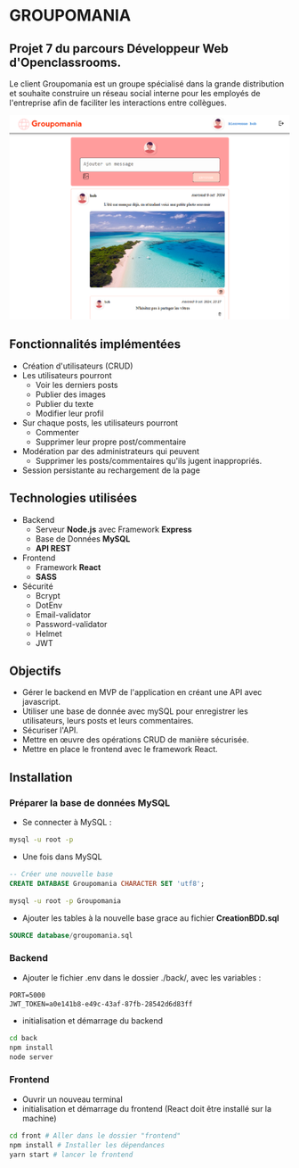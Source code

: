 # GROUPOMANIA

## Projet 7 du parcours Développeur Web d'Openclassrooms.

Le client Groupomania est un groupe spécialisé dans la grande distribution et souhaite construire un réseau social interne pour les employés de l'entreprise afin de faciliter les interactions entre collègues.

![Image du site](back/images/sample.png)

## Fonctionnalités implémentées

- Création d'utilisateurs (CRUD)
- Les utilisateurs pourront
  - Voir les derniers posts
  - Publier des images
  - Publier du texte
  - Modifier leur profil
- Sur chaque posts, les utilisateurs pourront
  - Commenter
  - Supprimer leur propre post/commentaire
- Modération par des administrateurs qui peuvent
  - Supprimer les posts/commentaires qu'ils jugent inappropriés.
- Session persistante au rechargement de la page

## Technologies utilisées

- Backend
  - Serveur **Node.js** avec Framework **Express**
  - Base de Données **MySQL**
  - **API REST**
- Frontend
  - Framework **React**
  - **SASS**
- Sécurité
  - Bcrypt
  - DotEnv
  - Email-validator
  - Password-validator
  - Helmet
  - JWT

## Objectifs

- Gérer le backend en MVP de l'application en créant une API avec javascript.
- Utiliser une base de donnée avec mySQL pour enregistrer les utilisateurs, leurs posts et leurs commentaires.
- Sécuriser l'API.
- Mettre en œuvre des opérations CRUD de manière sécurisée.
- Mettre en place le frontend avec le framework React.

## Installation

### **Préparer la base de données MySQL**

- Se connecter à MySQL :

```bash
mysql -u root -p
```

- Une fois dans MySQL

```sql
-- Créer une nouvelle base
CREATE DATABASE Groupomania CHARACTER SET 'utf8';
```

```bash
mysql -u root -p Groupomania
```

- Ajouter les tables à la nouvelle base grace au fichier **CreationBDD.sql**

```sql
SOURCE database/groupomania.sql
```

### Backend

- Ajouter le fichier .env dans le dossier ./back/, avec les variables :

```
PORT=5000
JWT_TOKEN=a0e141b8-e49c-43af-87fb-28542d6d83ff
```

- initialisation et démarrage du backend

```bash
cd back
npm install
node server
```

### Frontend

- Ouvrir un nouveau terminal
- initialisation et démarrage du frontend (React doit être installé sur la machine)

```bash
cd front # Aller dans le dossier "frontend"
npm install # Installer les dépendances
yarn start # lancer le frontend
```
